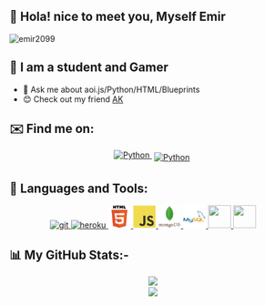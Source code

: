 ## 👋 Hola! nice to meet you, Myself Emir
<!--[](https://visitor-badge.laobi.icu/badge?page_id=emir2099.emir2099)
[![Github](https://img.shields.io/github/followers/emir2099?label=Follow&style=social)](https://github.com/emir2099) -->
<p align="left"> <img src="https://komarev.com/ghpvc/?username=emir2099&label=Profile%20views&color=1F51FF&style=flat" alt="emir2099" /> </p>

## 🧑 I am a student and Gamer
- 💬 Ask me about aoi.js/Python/HTML/Blueprints
- 😊 Check out my friend [AK](https://github.com/AkshatOP)
<!--<img src="http://ansyori28.files.wordpress.com/2012/08/spidey3_banner.jpg">-->

## ✉️ Find me on:


<p align="center">
 <a href="https://www.linkedin.com/in/emir-husain-79555624a/" target="_blank" rel="noopener noreferrer"> <img src="https://cdn-icons-png.flaticon.com/512/174/174857.png" alt="Python" height="40" style"vertical-align:top; margin:4px"> </a>
 <a href="https://discord.gg/vM29v9W2kv" target="_blank" rel="noopener noreferrer"> <img src="https://www.freepnglogos.com/uploads/discord-logo-png/discord-logo-logodownload-download-logotipos-1.png" alt="Python" height="40" style="vertical-align:top; margin:4px"> </a>

<br />



## 🧰 **Languages and Tools:**

<p align="center"> <a href="https://git-scm.com/" target="_blank"> <img src="https://www.vectorlogo.zone/logos/git-scm/git-scm-icon.svg" alt="git" width="40" height="40"/> </a> <a href="https://heroku.com" target="_blank"> <img src="https://www.vectorlogo.zone/logos/heroku/heroku-icon.svg" alt="heroku" width="40" height="40"/> </a> <a href="https://www.w3.org/html/" target="_blank"> <img src="https://raw.githubusercontent.com/devicons/devicon/master/icons/html5/html5-original-wordmark.svg" alt="html5" width="40" height="40"/> </a> <a href="https://developer.mozilla.org/en-US/docs/Web/JavaScript" target="_blank"> <img src="https://raw.githubusercontent.com/devicons/devicon/master/icons/javascript/javascript-original.svg" alt="javascript" w![image](https://user-images.githubusercontent.com/84385451/133424608-079984c1-7a33-4207-b455-71a05044a7f8.png)
idth="40" height="40"/> </a> <a href="https://www.mongodb.com/" target="_blank"> <img src="https://raw.githubusercontent.com/devicons/devicon/master/icons/mongodb/mongodb-original-wordmark.svg" alt="mongodb" width="40" height="40"/> </a> <a href="https://www.mysql.com/" target="_blank"> <img src="https://raw.githubusercontent.com/devicons/devicon/master/icons/mysql/mysql-original-wordmark.svg" alt="mysql" width="40" height="40"/> </a> <a 
<p align="center"> <a href="https://aoi.js.org/index.html" target="_blank"> <img src="https://avatars.githubusercontent.com/u/83202021?s=280&v=4" width="40" height="40"/> 
</a> <a
<p align="center"> <a href="https://code.visualstudio.com/" target="_/blank"> <img src="https://miro.medium.com/max/600/1*u9Rw2zT1kQl0I0Oa-9vc_g.png" width="40" height="40"/> </a> </p>


## 📊 My GitHub Stats:-

<div align="center"><img src="https://github-readme-stats.vercel.app/api?username=Emir2099&&show_icons=true&title_color=ffd700&icon_color=bb2acf&text_color=daf7dc&bg_color=151515"></div>

<!--<p align="left"> <a href="https://github.com/ryo-ma/github-profile-trophy"><img src="https://github-profile-trophy.vercel.app/?username=emir2099" alt="emir2099" /></a> </p>-->
<div align="center"><img src="https://github-profile-trophy.vercel.app/?username=Emir2099&theme=dracula&count_private=true"></div>

<!--<img align="right" src="https://github-readme-stats.vercel.app/api/top-langs/?username=emir2099&theme=tokyonight">-->


